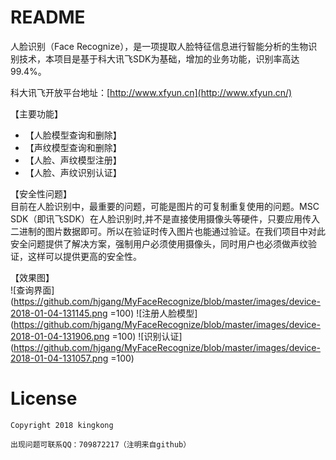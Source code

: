 # README

人脸识别（Face Recognize），是一项提取人脸特征信息进行智能分析的生物识别技术，本项目是基于科大讯飞SDK为基础，增加的业务功能，识别率高达99.4%。

科大讯飞开放平台地址：[http://www.xfyun.cn](http://www.xfyun.cn/)

【主要功能】<br/>
- 【人脸模型查询和删除】
- 【声纹模型查询和删除】
- 【人脸、声纹模型注册】
- 【人脸、声纹识别认证】

【安全性问题】<br>
目前在人脸识别中，最重要的问题，可能是图片的可复制重复使用的问题。MSC  SDK（即讯飞SDK）在人脸识别时,并不是直接使用摄像头等硬件，只要应用传入二进制的图片数据即可。所以在验证时传入图片也能通过验证。在我们项目中对此安全问题提供了解决方案，强制用户必须使用摄像头，同时用户也必须做声纹验证，这样可以提供更高的安全性。

【效果图】<br/>
![查询界面](https://github.com/hjgang/MyFaceRecognize/blob/master/images/device-2018-01-04-131145.png =100)
![注册人脸模型](https://github.com/hjgang/MyFaceRecognize/blob/master/images/device-2018-01-04-131906.png =100)
![识别认证](https://github.com/hjgang/MyFaceRecognize/blob/master/images/device-2018-01-04-131057.png =100)

# License

```text
Copyright 2018 kingkong

出现问题可联系QQ：709872217（注明来自github）
```
